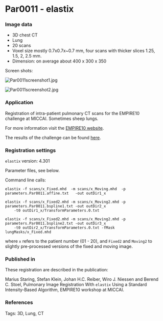 # Par0011 - elastix

###  Image data

* 3D chest CT
* Lung
* 20 scans
* Voxel size mostly 0.7x0.7x~0.7 mm, four scans with thicker slices 1.25, 1.5, 2, 2.5 mm.
* Dimension: on average about 400 x 300 x 350


Screen shots:

![Par0011screenshot1.jpg][1]

![Par0011screenshot2.jpg][2]

###  Application

Registration of intra-patient pulmonary CT scans for the EMPIRE10 challenge at MICCAI. Sometimes sheep lungs.

For more information visit the [EMPIRE10 website][3].

The results of the challenge can be found [here][4].

###  Registration settings

`elastix` version: 4.301

Parameter files, see below.

Command line calls:


    elastix -f scans/x_Fixed.mhd  -m scans/x_Moving.mhd  -p parameters.Par0011.affine.txt   -out outDir1_x

    elastix -f scans/x_Fixed2.mhd -m scans/x_Moving2.mhd -p parameters.Par0011.bspline1.txt -out outDir2_x
        -t0 outDir1_x/TransformParameters.0.txt

    elastix -f scans/x_Fixed2.mhd -m scans/x_Moving2.mhd -p parameters.Par0011.bspline2.txt -out outDir3_x
        -t0 outDir2_x/TransformParameters.0.txt -fMask lungMasks/x_Fixed.mhd


where `x` refers to the patient number (01 - 20), and `Fixed2` and `Moving2` to slightly pre-processed versions of the fixed and moving image.

###  Published in

These registration are described in the publication:

Marius Staring, Stefan Klein, Johan H.C. Reiber, Wiro J. Niessen and Berend C. Stoel, Pulmonary Image Registration With `elastix` Using a Standard Intensity-Based Algorithm, EMPIRE10 workshop at MICCAI.

###  References

[1]: http://elastix.bigr.nl/wiki/images/thumb/d/d5/Par0011screenshot1.jpg/890px-Par0011screenshot1.jpg
[2]: http://elastix.bigr.nl/wiki/images/thumb/a/a4/Par0011screenshot2.jpg/753px-Par0011screenshot2.jpg
[3]: http://empire10.isi.uu.nl/index.php
[4]: http://empire10.isi.uu.nl/mainResults.php

Tags: 3D, Lung, CT
